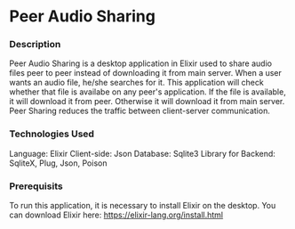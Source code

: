 # Peer Audio Sharing
### Description
Peer Audio Sharing is a desktop application in Elixir used to share audio files peer to peer instead of downloading it from main server. When a user wants an audio file, he/she searches for it. This application will check whether that file is availabe on any  peer's application. If the file is available, it will download it from peer. Otherwise it will download it from main server. Peer Sharing reduces the traffic between client-server communication.
### Technologies Used
Language: Elixir
Client-side: Json
Database: Sqlite3
Library for Backend: SqliteX, Plug, Json, Poison
### Prerequisits
To run this application, it is necessary to install Elixir on the desktop. You can download Elixir here: https://elixir-lang.org/install.html
